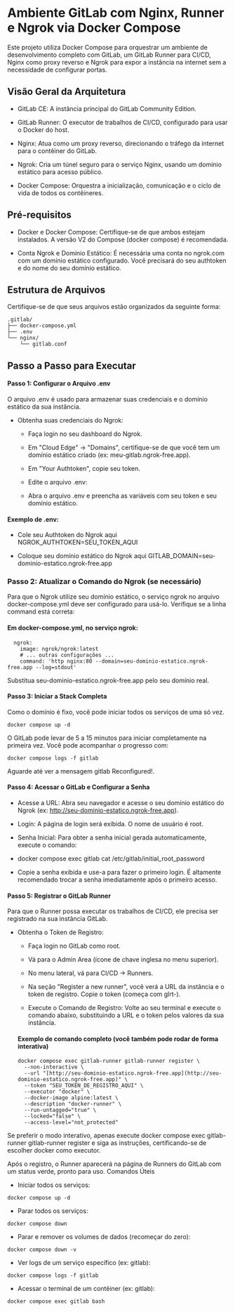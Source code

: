 # Ambiente GitLab com Nginx, Runner e Ngrok via Docker Compose
Este projeto utiliza Docker Compose para orquestrar um ambiente de desenvolvimento completo com GitLab, um GitLab Runner para CI/CD, Nginx como proxy reverso e Ngrok para expor a instância na internet sem a necessidade de configurar portas.

## Visão Geral da Arquitetura

- GitLab CE: A instância principal do GitLab Community Edition.

- GitLab Runner: O executor de trabalhos de CI/CD, configurado para usar o Docker do host.

- Nginx: Atua como um proxy reverso, direcionando o tráfego da internet para o contêiner do GitLab.

- Ngrok: Cria um túnel seguro para o serviço Nginx, usando um domínio estático para acesso público.

- Docker Compose: Orquestra a inicialização, comunicação e o ciclo de vida de todos os contêineres.

## Pré-requisitos

- Docker e Docker Compose: Certifique-se de que ambos estejam instalados. A versão V2 do Compose (docker compose) é recomendada.

- Conta Ngrok e Domínio Estático: É necessária uma conta no ngrok.com com um domínio estático configurado. Você precisará do seu authtoken e do nome do seu domínio estático.

## Estrutura de Arquivos

Certifique-se de que seus arquivos estão organizados da seguinte forma:

    .gitlab/
    ├── docker-compose.yml
    ├── .env
    └── nginx/
        └── gitlab.conf

## Passo a Passo para Executar

#### Passo 1: Configurar o Arquivo .env

O arquivo .env é usado para armazenar suas credenciais e o domínio estático da sua instância.

- Obtenha suas credenciais do Ngrok:

    - Faça login no seu dashboard do Ngrok.

    - Em "Cloud Edge" -> "Domains", certifique-se de que você tem um domínio estático criado (ex: meu-gitlab.ngrok-free.app).

    - Em "Your Authtoken", copie seu token.
    - Edite o arquivo .env:

    - Abra o arquivo .env e preencha as variáveis com seu token e seu domínio estático.

####  Exemplo de .env:

- Cole seu Authtoken do Ngrok aqui
    NGROK_AUTHTOKEN=SEU_TOKEN_AQUI

- Coloque seu domínio estático do Ngrok aqui
    GITLAB_DOMAIN=seu-dominio-estatico.ngrok-free.app

### Passo 2: Atualizar o Comando do Ngrok (se necessário)

Para que o Ngrok utilize seu domínio estático, o serviço ngrok no arquivo docker-compose.yml deve ser configurado para usá-lo. Verifique se a linha command está correta:

#### Em docker-compose.yml, no serviço ngrok:
```
  ngrok:
    image: ngrok/ngrok:latest
    # ... outras configurações ...
    command: 'http nginx:80 --domain=seu-dominio-estatico.ngrok-free.app --log=stdout'
```

Substitua seu-dominio-estatico.ngrok-free.app pelo seu domínio real.
#### Passo 3: Iniciar a Stack Completa

Como o domínio é fixo, você pode iniciar todos os serviços de uma só vez.

```
docker compose up -d
```
O GitLab pode levar de 5 a 15 minutos para iniciar completamente na primeira vez. Você pode acompanhar o progresso com:

```
docker compose logs -f gitlab
```

Aguarde até ver a mensagem gitlab Reconfigured!.

#### Passo 4: Acessar o GitLab e Configurar a Senha

- Acesse a URL: Abra seu navegador e acesse o seu domínio estático do Ngrok (ex: http://seu-dominio-estatico.ngrok-free.app).

- Login: A página de login será exibida. O nome de usuário é root.

- Senha Inicial: Para obter a senha inicial gerada automaticamente, execute o comando:

- docker compose exec gitlab cat /etc/gitlab/initial_root_password

- Copie a senha exibida e use-a para fazer o primeiro login. É altamente recomendado trocar a senha imediatamente após o primeiro acesso.

#### Passo 5: Registrar o GitLab Runner

Para que o Runner possa executar os trabalhos de CI/CD, ele precisa ser registrado na sua instância GitLab.

- Obtenha o Token de Registro:
    - Faça login no GitLab como root.
    - Vá para o Admin Area (ícone de chave inglesa no menu superior).
    - No menu lateral, vá para CI/CD -> Runners.
    - Na seção "Register a new runner", você verá a URL da instância e o token de registro. Copie o token (começa com glrt-).

    - Execute o Comando de Registro:
    Volte ao seu terminal e execute o comando abaixo, substituindo a URL e o token pelos valores da sua instância.

    #### Exemplo de comando completo (você também pode rodar de forma interativa)
    ```
    docker compose exec gitlab-runner gitlab-runner register \
      --non-interactive \
      --url "[http://seu-dominio-estatico.ngrok-free.app](http://seu-dominio-estatico.ngrok-free.app)" \
      --token "SEU_TOKEN_DE_REGISTRO_AQUI" \
      --executor "docker" \
      --docker-image alpine:latest \
      --description "docker-runner" \
      --run-untagged="true" \
      --locked="false" \
      --access-level="not_protected"
    ```
Se preferir o modo interativo, apenas execute docker compose exec gitlab-runner gitlab-runner register e siga as instruções, certificando-se de escolher docker como executor.

Após o registro, o Runner aparecerá na página de Runners do GitLab com um status verde, pronto para uso.
Comandos Úteis

- Iniciar todos os serviços: 
```
docker compose up -d
```
- Parar todos os serviços: 
```
docker compose down
```
- Parar e remover os volumes de dados (recomeçar do zero): 
```
docker compose down -v
```
- Ver logs de um serviço específico (ex: gitlab): 
```
docker compose logs -f gitlab
```
- Acessar o terminal de um contêiner (ex: gitlab): 
```
docker compose exec gitlab bash
```
